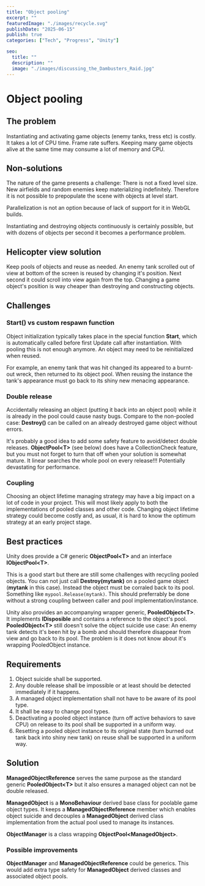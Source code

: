 ```yaml
---
title: "Object pooling"
excerpt: ""
featuredImage: "./images/recycle.svg"
publishDate: "2025-06-15"
publish: true
categories: ["Tech", "Progress", "Unity"]

seo:
  title: ""
  description: ""
  image: "./images/discussing_the_Dambusters_Raid.jpg"
---
```


# Object pooling

## The problem
Instantiating and activating game objects (enemy tanks, tress etc) is costly. It takes a lot of CPU time. Frame rate suffers.
Keeping many game objects alive at the same time may consume a lot of memory and CPU.

## Non-solutions
The nature of the game presents a challenge: There is not a fixed level size. New airfields and random enemies keep materializing indefinitely. Therefore it is not possible to prepopulate the scene with objects at level start.

Parallelization is not an option because of lack of support for it in WebGL builds.

Instantiating and destroying objects continuously is certainly possible, but with dozens of objects per second it becomes a performance problem.

## Helicopter view solution
Keep pools of objects and reuse as needed. An enemy tank scrolled out of view at bottom of the screen is reused by changing it's position. Next second it could scroll into view again from the top. Changing a game object's position is way cheaper than destroying and constructing objects.

## Challenges

### Start() vs custom respawn function
Object initialization typically takes place in the special function **Start**, which is automatically called before first Update call after instantiation. With pooling this is not enough anymore. An object may need to be reinitialized when reused.

For example, an enemy tank that was hit changed its appeared to a burnt-out wreck, then returned to its object pool. When reusing the instance the tank's appearance must go back to its shiny new menacing appearance.

### Double release
Accidentally releasing an object (putting it back into an object pool) while it is already in the pool could cause nasty bugs. Compare to the non-pooled case: **Destroy()** can be called on an already destroyed game object without errors.

It's probably a good idea to add some safety feature to avoid/detect double releases. **ObjectPool&lt;T&gt;** (see below) does have a CollectionCheck feature, but you must not forget to turn that off when your solution is somewhat mature. It linear searches the whole pool on every release!!! Potentially devastating for performance.

### Coupling
Choosing an object lifetime managing strategy may have a big impact on a lot of code in your project. This will most likely apply to both the implementations of pooled classes and other code. Changing object lifetime strategy could become costly and, as usual, it is hard to know the optimum strategy at an early project stage.

## Best practices
Unity does provide a C# generic **ObjectPool&lt;T&gt;** and an interface **IObjectPool&lt;T&gt;**.

This is a good start but there are still some challenges with recycling pooled objects. You can not just call **Destroy(mytank)** on a pooled game object (**mytank** in this case). Instead the object must be corraled back to its pool. Something like `mypool.Release(mytank)`. This should preferrably be done without a strong coupling between caller and pool implementation/instance.

Unity also provides an accompanying wrapper generic, **PooledObject&lt;T&gt;**. It implements **IDisposible** and contains a reference to the object's pool.
**PooledObject&lt;T&gt;** still doesn't solve the object suicide use case: An enemy tank detects it's been hit by a bomb and should therefore disappear from view and go back to its pool. The problem is it does not know about it's wrapping PooledObject instance.

## Requirements

1. Object suicide shall be supported.
2. Any double release shall be impossible or at least should be detected immediately if it happens.
3. A managed object implementation shall not have to be aware of its pool type.
4. It shall be easy to change pool types.
5. Deactivating a pooled object instance (turn off active behaviors to save CPU) on release to its pool shall be supported in a uniform way.
6. Resetting a pooled object instance to its original state (turn burned out tank back into shiny new tank) on reuse shall be supported in a uniform way.


## Solution

**ManagedObjectReference** serves the same purpose as the standard generic **PooledObject&lt;T&gt;** but it also ensures a managed object can not be double released.

**ManagedObject** is a **MonoBehaviour** derived base class for poolable game object types. It keeps a **ManagedObjectReference** member which enables object suicide and decouples a **ManagedObject** derived class implementation from the actual pool used to manage its instances.

**ObjectManager** is a class wrapping **ObjectPool&lt;ManagedObject&gt;**.

### Possible improvements
**ObjectManager** and **ManagedObjectReference** could be generics. This would add extra type safety for **ManagedObject** derived classes and associated object pools.

